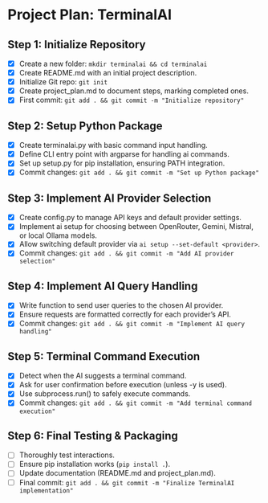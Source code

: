 # Project Plan: TerminalAI

## Step 1: Initialize Repository
- [x] Create a new folder: `mkdir terminalai && cd terminalai`
- [x] Create README.md with an initial project description.
- [x] Initialize Git repo: `git init`
- [x] Create project_plan.md to document steps, marking completed ones.
- [x] First commit: `git add . && git commit -m "Initialize repository"`

## Step 2: Setup Python Package
- [x] Create terminalai.py with basic command input handling.
- [x] Define CLI entry point with argparse for handling ai commands.
- [x] Set up setup.py for pip installation, ensuring PATH integration.
- [x] Commit changes: `git add . && git commit -m "Set up Python package"`

## Step 3: Implement AI Provider Selection
- [x] Create config.py to manage API keys and default provider settings.
- [x] Implement ai setup for choosing between OpenRouter, Gemini, Mistral, or local Ollama models.
- [x] Allow switching default provider via `ai setup --set-default <provider>`.
- [x] Commit changes: `git add . && git commit -m "Add AI provider selection"`

## Step 4: Implement AI Query Handling
- [x] Write function to send user queries to the chosen AI provider.
- [x] Ensure requests are formatted correctly for each provider’s API.
- [x] Commit changes: `git add . && git commit -m "Implement AI query handling"`

## Step 5: Terminal Command Execution
- [x] Detect when the AI suggests a terminal command.
- [x] Ask for user confirmation before execution (unless -y is used).
- [x] Use subprocess.run() to safely execute commands.
- [x] Commit changes: `git add . && git commit -m "Add terminal command execution"`

## Step 6: Final Testing & Packaging
- [ ] Thoroughly test interactions.
- [ ] Ensure pip installation works (`pip install .`).
- [ ] Update documentation (README.md and project_plan.md).
- [ ] Final commit: `git add . && git commit -m "Finalize TerminalAI implementation"`
